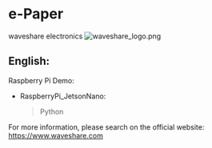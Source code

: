 ﻿# e-Paper  
waveshare electronics
![waveshare_logo.png](waveshare_logo.png)

## English:  
Raspberry Pi Demo:  
* RaspberryPi_JetsonNano:  
    > Python
    
For more information, please search on the official website:   
https://www.waveshare.com



